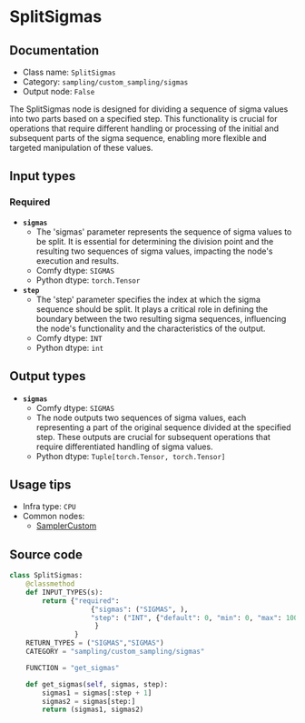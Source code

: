 # SplitSigmas
## Documentation
- Class name: `SplitSigmas`
- Category: `sampling/custom_sampling/sigmas`
- Output node: `False`

The SplitSigmas node is designed for dividing a sequence of sigma values into two parts based on a specified step. This functionality is crucial for operations that require different handling or processing of the initial and subsequent parts of the sigma sequence, enabling more flexible and targeted manipulation of these values.
## Input types
### Required
- **`sigmas`**
    - The 'sigmas' parameter represents the sequence of sigma values to be split. It is essential for determining the division point and the resulting two sequences of sigma values, impacting the node's execution and results.
    - Comfy dtype: `SIGMAS`
    - Python dtype: `torch.Tensor`
- **`step`**
    - The 'step' parameter specifies the index at which the sigma sequence should be split. It plays a critical role in defining the boundary between the two resulting sigma sequences, influencing the node's functionality and the characteristics of the output.
    - Comfy dtype: `INT`
    - Python dtype: `int`
## Output types
- **`sigmas`**
    - Comfy dtype: `SIGMAS`
    - The node outputs two sequences of sigma values, each representing a part of the original sequence divided at the specified step. These outputs are crucial for subsequent operations that require differentiated handling of sigma values.
    - Python dtype: `Tuple[torch.Tensor, torch.Tensor]`
## Usage tips
- Infra type: `CPU`
- Common nodes:
    - [SamplerCustom](../../Comfy/Nodes/SamplerCustom.md)



## Source code
```python
class SplitSigmas:
    @classmethod
    def INPUT_TYPES(s):
        return {"required":
                    {"sigmas": ("SIGMAS", ),
                    "step": ("INT", {"default": 0, "min": 0, "max": 10000}),
                     }
                }
    RETURN_TYPES = ("SIGMAS","SIGMAS")
    CATEGORY = "sampling/custom_sampling/sigmas"

    FUNCTION = "get_sigmas"

    def get_sigmas(self, sigmas, step):
        sigmas1 = sigmas[:step + 1]
        sigmas2 = sigmas[step:]
        return (sigmas1, sigmas2)

```
